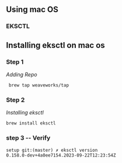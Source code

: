 ## Using mac OS 

### EKSCTL 

## Installing eksctl on mac os 

### Step 1

<i> Adding Repo </i>
```
 brew tap weaveworks/tap

```

### Step 2 

<i> Installing eksctl </i>

```
brew install eksctl

```

### step 3 -- Verify 

```
setup git:(master) ✗ eksctl version 
0.158.0-dev+4a0ee7154.2023-09-22T12:23:54Z

```

